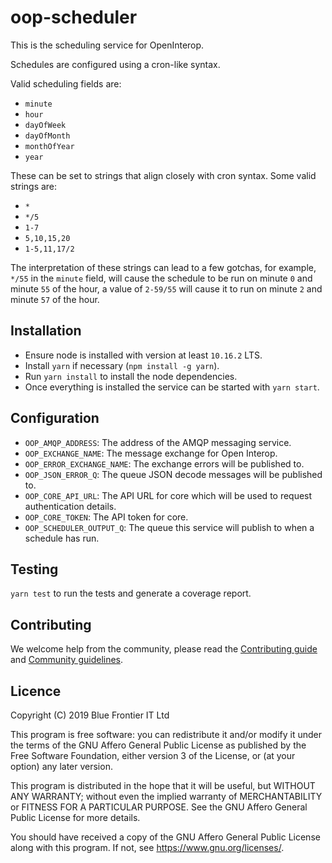 # oop-scheduler

This is the scheduling service for OpenInterop.

Schedules are configured using a cron-like syntax.

Valid scheduling fields are:
- `minute`
- `hour`
- `dayOfWeek`
- `dayOfMonth`
- `monthOfYear`
- `year`

These can be set to strings that align closely with cron syntax. Some valid strings are:
- `*`
- `*/5`
- `1-7`
- `5,10,15,20`
- `1-5,11,17/2`

The interpretation of these strings can lead to a few gotchas, for example, `*/55` in the `minute` field, will cause the schedule to be run on minute `0` and minute `55` of the hour, a value of `2-59/55` will cause it to run on minute `2` and minute `57` of the hour.

## Installation

- Ensure node is installed with version at least `10.16.2` LTS.
- Install `yarn` if necessary (`npm install -g yarn`).
- Run `yarn install` to install the node dependencies.
- Once everything is installed the service can be started with `yarn start`.

## Configuration

- `OOP_AMQP_ADDRESS`: The address of the AMQP messaging service.
- `OOP_EXCHANGE_NAME`: The message exchange for Open Interop.
- `OOP_ERROR_EXCHANGE_NAME`:  The exchange errors will be published to.
- `OOP_JSON_ERROR_Q`: The queue JSON decode messages will be published to.
- `OOP_CORE_API_URL`: The API URL for core which will be used to request authentication details.
- `OOP_CORE_TOKEN`: The API token for core.
- `OOP_SCHEDULER_OUTPUT_Q`: The queue this service will publish to when a schedule has run.

## Testing

`yarn test` to run the tests and generate a coverage report.

## Contributing

We welcome help from the community, please read the [Contributing guide](https://github.com/open-interop/oop-guidelines/blob/master/CONTRIBUTING.md) and [Community guidelines](https://github.com/open-interop/oop-guidelines/blob/master/CODE_OF_CONDUCT.md).

## Licence

Copyright (C) 2019 Blue Frontier IT Ltd

This program is free software: you can redistribute it and/or modify
it under the terms of the GNU Affero General Public License as published
by the Free Software Foundation, either version 3 of the License, or
(at your option) any later version.

This program is distributed in the hope that it will be useful,
but WITHOUT ANY WARRANTY; without even the implied warranty of
MERCHANTABILITY or FITNESS FOR A PARTICULAR PURPOSE.  See the
GNU Affero General Public License for more details.

You should have received a copy of the GNU Affero General Public License
along with this program.  If not, see <https://www.gnu.org/licenses/>.
